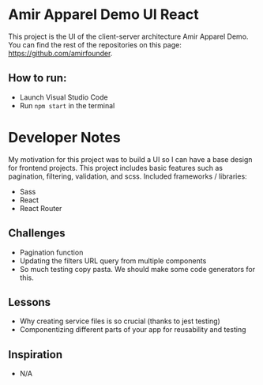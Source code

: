 # Amir Apparel Demo UI React

This project is the UI of the client-server architecture Amir Apparel Demo. You can find the rest of the repositories on this page: https://github.com/amirfounder.

## How to run:

- Launch Visual Studio Code
- Run `npm start` in the terminal

# Developer Notes

My motivation for this project was to build a UI so I can have a base design for frontend projects.
This project includes basic features such as pagination, filtering, validation, and scss. Included frameworks / libraries:

- Sass
- React
- React Router

## Challenges

- Pagination function
- Updating the filters URL query from multiple components
- So much testing copy pasta. We should make some code generators for this.

## Lessons

- Why creating service files is so crucial (thanks to jest testing)
- Componentizing different parts of your app for reusability and testing

## Inspiration

- N/A
